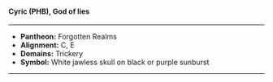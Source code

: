 #### Cyric (PHB), God of lies
___

- **Pantheon:** Forgotten Realms
- **Alignment:** C, E
- **Domains:** Trickery
- **Symbol:** White jawless skull on black or purple sunburst
___

